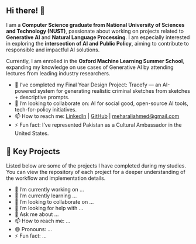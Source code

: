## Hi there! 👋

I am a **Computer Science graduate from National University of Sciences and Technology (NUST)**, passionate about working on projects related to **Generative AI** and **Natural Language Processing**. I am especially interested in exploring the **intersection of AI and Public Policy**, aiming to contribute to responsible and impactful AI solutions.  

Currently, I am enrolled in the **Oxford Machine Learning Summer School**, expanding my knowledge on use cases of Generative AI by attending lectures from leading industry researchers.  

- 🔭 I’ve completed my Final Year Design Project: Tracefy — an AI-powered system for generating realistic criminal sketches from sketches + descriptive prompts.   
- 👯 I’m looking to collaborate on: AI for social good, open-source AI tools, tech-for-policy initiatives.  
- 📫 How to reach me: [LinkedIn](https://linkedin.com/in/mehar-ali-ahmed) | [GitHub](https://github.com/Mehar14) | [meharaliahmed@gmail.com](mailto:meharaliahmed@gmail.com)  
- ⚡ Fun fact: I’ve represented Pakistan as a Cultural Ambassador in the United States. 

 ## 🚀 Key Projects
Listed below are some of the projects I have completed during my studies. You can view the repository of each project for a deeper understanding of the workflow and implementation details.

- 🔭 I’m currently working on ...
- 🌱 I’m currently learning ...
- 👯 I’m looking to collaborate on ...
- 🤔 I’m looking for help with ...
- 💬 Ask me about ...
- 📫 How to reach me: ...
- 😄 Pronouns: ...
- ⚡ Fun fact: ...

